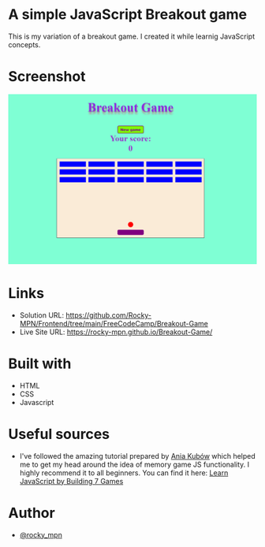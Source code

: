 # A simple JavaScript Breakout game

This is my variation of a breakout game. I created it while learnig JavaScript concepts.


# Screenshot

![](screenshot.png)


# Links

- Solution URL: https://github.com/Rocky-MPN/Frontend/tree/main/FreeCodeCamp/Breakout-Game
- Live Site URL: https://rocky-mpn.github.io/Breakout-Game/


# Built with

- HTML
- CSS
- Javascript


# Useful sources


- I've followed the amazing tutorial prepared by [Ania Kubów](https://twitter.com/ania_kubow) which helped me to get my head around the idea of memory game JS functionality. I highly recommend it to all beginners.
You can find it here: [Learn JavaScript by Building 7 Games](https://www.youtube.com/watch?v=ec8vSKJuZTk&ab_channel=freeCodeCamp.org)


#  Author

- [@rocky_mpn](https://www.twitter.com/rocky_mpn)


